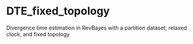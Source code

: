 # DTE_fixed_topology
Divergence time estimation in RevBayes with a partition dataset, relaxed clock, and fixed topology
